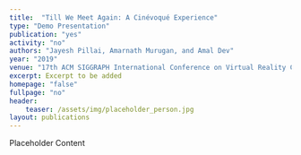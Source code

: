 ```yaml
---
title:  "Till We Meet Again: A Cinévoqué Experience"
type: "Demo Presentation"
publication: "yes"
activity: "no"
authors: "Jayesh Pillai, Amarnath Murugan, and Amal Dev"
year: "2019"
venue: "17th ACM SIGGRAPH International Conference on Virtual Reality Continuum and Its Applications in Industry (VRCAI) 2019, Brisbane, Australia"
excerpt: Excerpt to be added
homepage: "false"
fullpage: "no"
header:
    teaser: /assets/img/placeholder_person.jpg
layout: publications    
---
```


Placeholder Content